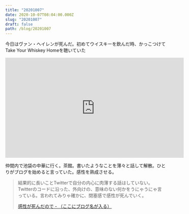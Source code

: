 ```yaml
---
title: "20201007"
date: 2020-10-07T08:04:00.000Z
slug: "20201007"
draft: false
path: /blog/20201007
---
```

今日はヴァン・ヘイレンが死んだ。初めてウイスキーを飲んだ時、かっこつけてTake Your Whiskey Homeを聴いていた

<iframe width="560" height="315" src="https://www.youtube.com/embed/SzXB4rIVtHw" frameborder="0" allow="accelerometer; autoplay; clipboard-write; encrypted-media; gyroscope; picture-in-picture" allowfullscreen></iframe>

[](https://youtube.com/watch?v=RlYO-lVrSCg)

仲間内で池袋の中華に行く。茶館。書いたようなことを薄々と話して解散。ひとりがブログを始めると言っていた。感性を熟成させる。

> 結果的に長いことTwitterで自分の内心に肉薄する話はしていない。Twitterのコードに沿った、外向けの、意味のない何かをうにゃうにゃ言っている。言われてみりゃ確かに、閉塞感で感性が死んでいく。
>
> [感性が死んだので - （ここにブログ名が入る）](https://namas-19.hatenablog.com/entry/2020/10/08/011336)